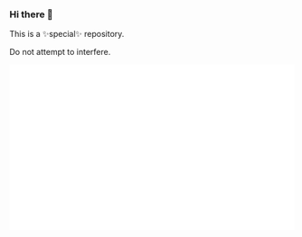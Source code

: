 ### Hi there 👋

This is a ✨special✨ repository.

Do not attempt to interfere.

![](https://raw.githubusercontent.com/johnathon-walnut/bongle/master/generated/overview.svg#gh-dark-mode-only)
